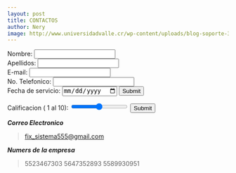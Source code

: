 ```yaml
--- 
layout: post
title: CONTACTOS
author: Nery
image: http://www.universidadvalle.cr/wp-content/uploads/blog-soporte-300x200.png 
---
```


<form action="https://formspree.io/f/mrgjaqja" method="post">
Nombre: <input type="text" name="name"><br> 
Apellidos: <input type="text" name="apellidos"><br>
E-mail: <input type="text" name="email"><br>
No. Telefonico: <input type="text" name="no. telefonico"><br>
Fecha de servicio: <input type="date" id="birthday" name="birthday">

<input type="submit">
</form>

 <label for="vol">Calificacion ( 1 al 10):</label>
  <input type="range" id="vol" name="vol" min="0" max="50">
  <input type="submit" value="Submit">

**_Correo  Electronico_**

> fix_sistema555@gmail.com

**_Numers de la empresa_**

> 5523467303 
> 5647352893
> 5589930951
   
